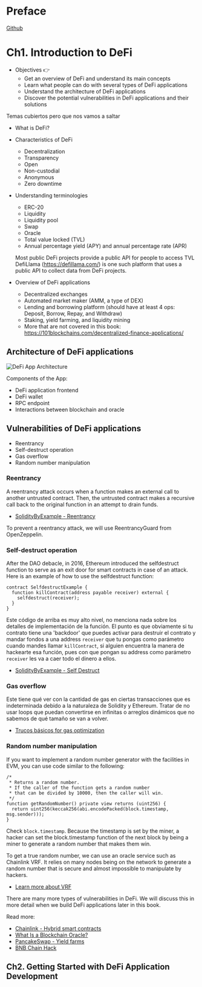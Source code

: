 # Preface

[Github](https://github.com/PacktPublishing/Building-Full-stack-DeFi-Application)

# Ch1. Introduction to DeFi

- Objectives 👉
  - Get an overview of DeFi and understand its main concepts
  - Learn what people can do with several types of DeFi applications
  - Understand the architecture of DeFi applications
  - Discover the potential vulnerabilities in DeFi applications and their solutions

Temas cubiertos pero que nos vamos a saltar

- What is DeFi?
- Characteristics of DeFi
  - Decentralization
  - Transparency
  - Open
  - Non-custodial
  - Anonymous
  - Zero downtime
- Understanding terminologies

  - ERC-20
  - Liquidity
  - Liquidity pool
  - Swap
  - Oracle
  - Total value locked (TVL)
  - Annual percentage yield (APY) and annual percentage rate (APR)

  Most public DeFi projects provide a public API for people to access TVL
  DefiLlama (https://defillama.com/) is one such platform that uses a public API to collect data from DeFi projects.

- Overview of DeFi applications

  - Decentralized exchanges
  - Automated market maker (AMM, a type of DEX)
  - Lending and borrowing platform (should have at least 4 ops: Deposit, Borrow, Repay, and Withdraw)
  - Staking, yield farming, and liquidity mining
  - More that are not covered in this book: https://101blockchains.com/decentralized-finance-applications/

## Architecture of DeFi applications

![DeFi App Architecture](https://learning.oreilly.com/api/v2/epubs/urn:orm:book:9781837634118/files/image/B19739_01_7.jpg)

Components of the App:

- DeFi application frontend
- DeFi wallet
- RPC endpoint
- Interactions between blockchain and oracle

## Vulnerabilities of DeFi applications

- Reentrancy
- Self-destruct operation
- Gas overflow
- Random number manipulation

### Reentrancy

A reentrancy attack occurs when a function makes an external call to another untrusted contract. Then, the untrusted contract makes a recursive call back to the original function in an attempt to drain funds.

- [SolidityByExample - Reentrancy](https://solidity-by-example.org/hacks/re-entrancy/)

To prevent a reentrancy attack, we will use ReentrancyGuard from OpenZeppelin.

### Self-destruct operation

After the DAO debacle, in 2016, Ethereum introduced the selfdestruct function to serve as an exit door for smart contracts in case of an attack. Here is an example of how to use the selfdestruct function:

```solidity
contract SelfdestructExample {
  function killContract(address payable receiver) external {
    selfdestruct(receiver);
  }
}
```

Este código de arriba es muy alto nivel, no menciona nada sobre los detalles de implementación de la función. El punto es que obviamente si tu contrato tiene una 'backdoor' que puedes activar para destruir el contrato y mandar fondos a una address `receiver` que tu pongas como parámetro cuando mandes llamar `killContract`, si alguien encuentra la manera de hackearte esa función, pues con que pongan su address como parámetro `receiver` les va a caer todo el dinero a ellos.

- [SolidityByExample - Self Destruct](https://solidity-by-example.org/hacks/self-destruct/)

### Gas overflow

Este tiene qué ver con la cantidad de gas en ciertas transacciones que es indeterminada debido a la naturaleza de Solidity y Ethereum. Tratar de no usar loops que puedan convertirse en infinitas o arreglos dinámicos que no sabemos de qué tamaño se van a volver.

- [Trucos básicos for gas optimization](https://dev.to/jamiescript/gas-saving-techniques-in-solidity-324c)

### Random number manipulation

If you want to implement a random number generator with the facilities in EVM, you can use code similar to the following:

```solidity
/*
 * Returns a random number.
 * If the caller of the function gets a random number
 * that can be divided by 10000, then the caller will win.
 */
function getRandomNumber() private view returns (uint256) {
  return uint256(keccak256(abi.encodePacked(block.timestamp, msg.sender)));
}
```

Check `block.timestamp`. Because the timestamp is set by the miner, a hacker can set the block.timestamp function of the next block by being a miner to generate a random number that makes them win.

To get a true random number, we can use an oracle service such as Chainlink VRF. It relies on many nodes being on the network to generate a random number that is secure and almost impossible to manipulate by hackers.

- [Learn more about VRF](https://docs.chain.link/vrf/v2/subscription/examples/get-a-random-number/)

There are many more types of vulnerabilities in DeFi. We will discuss this in more detail when we build DeFi applications later in this book.

Read more:

- [Chainlink - Hybrid smart contracts](https://chain.link/education-hub/hybrid-smart-contracts)
- [What Is a Blockchain Oracle?](https://chain.link/education/blockchain-oracles)
- [PancakeSwap - Yield farms](https://docs.pancakeswap.finance/products/yield-farming)
- [BNB Chain Hack](https://www.coindesk.com/business/2022/10/06/binance-linked-bnb-price-falls-close-to-4-on-hack-rumors)

## Ch2. Getting Started with DeFi Application Development
